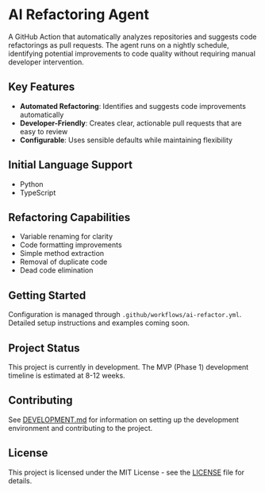 # AI Refactoring Agent

A GitHub Action that automatically analyzes repositories and suggests code refactorings as pull requests. The agent runs on a nightly schedule, identifying potential improvements to code quality without requiring manual developer intervention.

## Key Features

- **Automated Refactoring**: Identifies and suggests code improvements automatically
- **Developer-Friendly**: Creates clear, actionable pull requests that are easy to review
- **Configurable**: Uses sensible defaults while maintaining flexibility

## Initial Language Support

- Python
- TypeScript

## Refactoring Capabilities

- Variable renaming for clarity
- Code formatting improvements
- Simple method extraction
- Removal of duplicate code
- Dead code elimination

## Getting Started

Configuration is managed through `.github/workflows/ai-refactor.yml`. Detailed setup instructions and examples coming soon.

## Project Status

This project is currently in development. The MVP (Phase 1) development timeline is estimated at 8-12 weeks.

## Contributing

See [DEVELOPMENT.md](DEVELOPMENT.md) for information on setting up the development environment and contributing to the project.

## License

This project is licensed under the MIT License - see the [LICENSE](LICENSE) file for details.
